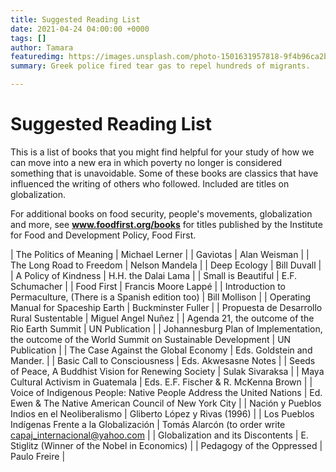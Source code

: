 ```yaml
---
title: Suggested Reading List
date: 2021-04-24 04:00:00 +0000
tags: []
author: Tamara
featuredimg: https://images.unsplash.com/photo-1501631957818-9f4b96ca2b0f?ixlib=rb-1.2.1&auto=format&fit=crop&w=1350&q=80
summary: Greek police fired tear gas to repel hundreds of migrants.

---
```

# Suggested Reading List

This is a list of books that you might find helpful for your study of how we can move into a new era in which poverty no longer is considered something that is unavoidable. Some of these books are classics that have influenced the writing of others who followed. Included are titles on globalization.

For additional books on food security, people's movements, globalization and more, see **www.foodfirst.org/books** for titles published by the Institute for Food and Development Policy, Food First.

| The Politics of Meaning | Michael Lerner |
| Gaviotas | Alan Weisman |
| The Long Road to Freedom | Nelson Mandela |
| Deep Ecology | Bill Duvall |
| A Policy of Kindness | H.H. the Dalai Lama |
| Small is Beautiful | E.F. Schumacher |
| Food First | Francis Moore Lappé |
| Introduction to Permaculture, (There is a Spanish edition too) | Bill Mollison |
| Operating Manual for Spaceship Earth | Buckminster Fuller |
| Propuesta de Desarrollo Rural Sustentable | Miguel Angel Nuñez |
| Agenda 21, the outcome of the Rio Earth Summit | UN Publication |
| Johannesburg Plan of Implementation, the outcome of the World Summit on Sustainable Development | UN Publication |
| The Case Against the Global Economy | Eds. Goldstein and Mander. |
| Basic Call to Consciousness | Eds. Akwesasne Notes |
| Seeds of Peace, A Buddhist Vision for Renewing Society | Sulak Sivaraksa |
| Maya Cultural Activism in Guatemala | Eds. E.F. Fischer & R. McKenna Brown |
| Voice of Indigenous People: Native People Address the United Nations | Ed. Ewen & The Native American Council of New York City |
| Nación y Pueblos Indios en el Neoliberalismo | Gliberto López y Rivas (1996) |
| Los Pueblos Indígenas Frente a la Globalización | Tomás Alarcón (to order write capaj_internacional@yahoo.com |
| Globalization and its Discontents | E. Stiglitz (Winner of the Nobel in Economics) |
| Pedagogy of the Oppressed | Paulo Freire |
